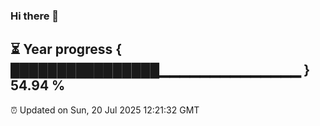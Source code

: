 ### Hi there 👋
⏳ Year progress { ████████████████▁▁▁▁▁▁▁▁▁▁▁▁▁▁ } 54.94 %
---
⏰ Updated on Sun, 20 Jul 2025 12:21:32 GMT

